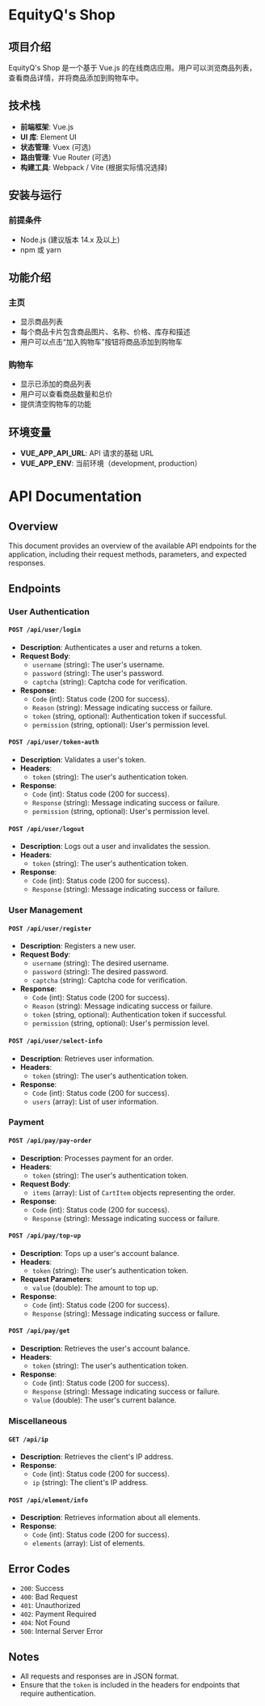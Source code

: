 # EquityQ's Shop

## 项目介绍
EquityQ's Shop 是一个基于 Vue.js 的在线商店应用。用户可以浏览商品列表，查看商品详情，并将商品添加到购物车中。

## 技术栈
- **前端框架**: Vue.js
- **UI 库**: Element UI
- **状态管理**: Vuex (可选)
- **路由管理**: Vue Router (可选)
- **构建工具**: Webpack / Vite (根据实际情况选择)

## 安装与运行
### 前提条件
- Node.js (建议版本 14.x 及以上)
- npm 或 yarn

## 功能介绍
### 主页
- 显示商品列表
- 每个商品卡片包含商品图片、名称、价格、库存和描述
- 用户可以点击“加入购物车”按钮将商品添加到购物车

### 购物车
- 显示已添加的商品列表
- 用户可以查看商品数量和总价
- 提供清空购物车的功能

## 环境变量
- **VUE_APP_API_URL**: API 请求的基础 URL
- **VUE_APP_ENV**: 当前环境（development, production）


# API Documentation

## Overview

This document provides an overview of the available API endpoints for the application, including their request methods, parameters, and expected responses.

## Endpoints

### User Authentication

#### `POST /api/user/login`

- **Description**: Authenticates a user and returns a token.
- **Request Body**:
  - `username` (string): The user's username.
  - `password` (string): The user's password.
  - `captcha` (string): Captcha code for verification.
- **Response**:
  - `Code` (int): Status code (200 for success).
  - `Reason` (string): Message indicating success or failure.
  - `token` (string, optional): Authentication token if successful.
  - `permission` (string, optional): User's permission level.

#### `POST /api/user/token-auth`

- **Description**: Validates a user's token.
- **Headers**:
  - `token` (string): The user's authentication token.
- **Response**:
  - `Code` (int): Status code (200 for success).
  - `Response` (string): Message indicating success or failure.
  - `permission` (string, optional): User's permission level.

#### `POST /api/user/logout`

- **Description**: Logs out a user and invalidates the session.
- **Headers**:
  - `token` (string): The user's authentication token.
- **Response**:
  - `Code` (int): Status code (200 for success).
  - `Response` (string): Message indicating success or failure.

### User Management

#### `POST /api/user/register`

- **Description**: Registers a new user.
- **Request Body**:
  - `username` (string): The desired username.
  - `password` (string): The desired password.
  - `captcha` (string): Captcha code for verification.
- **Response**:
  - `Code` (int): Status code (200 for success).
  - `Reason` (string): Message indicating success or failure.
  - `token` (string, optional): Authentication token if successful.
  - `permission` (string, optional): User's permission level.

#### `POST /api/user/select-info`

- **Description**: Retrieves user information.
- **Headers**:
  - `token` (string): The user's authentication token.
- **Response**:
  - `Code` (int): Status code (200 for success).
  - `users` (array): List of user information.

### Payment

#### `POST /api/pay/pay-order`

- **Description**: Processes payment for an order.
- **Headers**:
  - `token` (string): The user's authentication token.
- **Request Body**:
  - `items` (array): List of `CartItem` objects representing the order.
- **Response**:
  - `Code` (int): Status code (200 for success).
  - `Response` (string): Message indicating success or failure.

#### `POST /api/pay/top-up`

- **Description**: Tops up a user's account balance.
- **Headers**:
  - `token` (string): The user's authentication token.
- **Request Parameters**:
  - `value` (double): The amount to top up.
- **Response**:
  - `Code` (int): Status code (200 for success).
  - `Response` (string): Message indicating success or failure.

#### `POST /api/pay/get`

- **Description**: Retrieves the user's account balance.
- **Headers**:
  - `token` (string): The user's authentication token.
- **Response**:
  - `Code` (int): Status code (200 for success).
  - `Response` (string): Message indicating success or failure.
  - `Value` (double): The user's current balance.

### Miscellaneous

#### `GET /api/ip`

- **Description**: Retrieves the client's IP address.
- **Response**:
  - `Code` (int): Status code (200 for success).
  - `ip` (string): The client's IP address.

#### `POST /api/element/info`

- **Description**: Retrieves information about all elements.
- **Response**:
  - `Code` (int): Status code (200 for success).
  - `elements` (array): List of elements.

## Error Codes

- `200`: Success
- `400`: Bad Request
- `401`: Unauthorized
- `402`: Payment Required
- `404`: Not Found
- `500`: Internal Server Error

## Notes

- All requests and responses are in JSON format.
- Ensure that the `token` is included in the headers for endpoints that require authentication.
